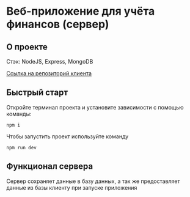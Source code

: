 # Веб-приложение для учёта финансов (сервер)
## О проекте
Стэк: NodeJS, Express, MongoDB

[Ссылка на репозиторий клиента](https://github.com/z1n1n85/finance-app)
## Быстрый старт
Откройте терминал проекта и установите зависимости с помощью команды:
~~~
npm i
~~~
Чтобы запустить проект используйте команду
~~~
npm run dev
~~~
## Функционал сервера
Сервер сохраняет данные в базу данных, а так же предоставляет данные из базы клиенту при запуске приложения
